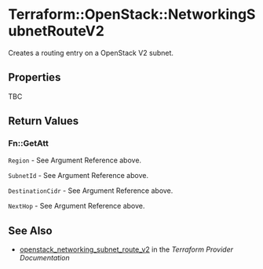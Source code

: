 # Terraform::OpenStack::NetworkingSubnetRouteV2

Creates a routing entry on a OpenStack V2 subnet.

## Properties

TBC

## Return Values

### Fn::GetAtt

`Region` - See Argument Reference above.

`SubnetId` - See Argument Reference above.

`DestinationCidr` - See Argument Reference above.

`NextHop` - See Argument Reference above.

## See Also

* [openstack_networking_subnet_route_v2](https://www.terraform.io/docs/providers/openstack/r/networking_subnet_route_v2.html) in the _Terraform Provider Documentation_